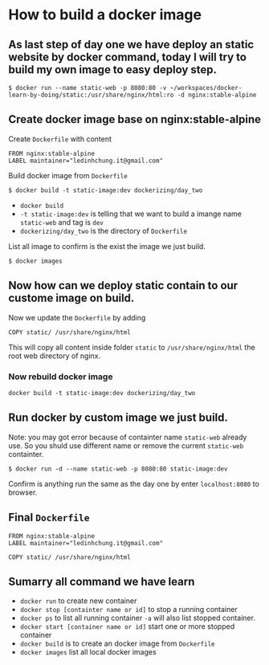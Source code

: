 # How to build a docker image
## As last step of day one we have deploy an static website by docker command, today I will try to build my own image to easy deploy step.
```
$ docker run --name static-web -p 8080:80 -v ~/workspaces/docker-learn-by-doing/static:/usr/share/nginx/html:ro -d nginx:stable-alpine
```

## Create docker image base on nginx:stable-alpine
Create `Dockerfile` with content
```
FROM nginx:stable-alpine
LABEL maintainer="ledinhchung.it@gmail.com"
```
Build docker image from `Dockerfile`
```
$ docker build -t static-image:dev dockerizing/day_two
```
- `docker build`
- `-t static-image:dev` is telling that we want to build a imange name `static-web` and tag is `dev`
- `dockerizing/day_two` is the directory of `Dockerfile`

List all image to confirm is the exist the image we just build.
```
$ docker images
```

## Now how can we deploy static contain to our custome image on build.
Now we update the `Dockerfile` by adding
```
COPY static/ /usr/share/nginx/html
```
This will copy all content inside folder `static` to `/usr/share/nginx/html` the root web directory of nginx.

### Now rebuild docker image
```
docker build -t static-image:dev dockerizing/day_two
```

## Run docker by custom image we just build.
Note: you may got error because of containter name `static-web` already use. So you shuld use different name or remove the current `static-web` containter.
```
$ docker run -d --name static-web -p 8080:80 static-image:dev
```

Confirm is anything run the same as the day one by enter `localhost:8080` to browser.

## Final `Dockerfile`
```
FROM nginx:stable-alpine
LABEL maintainer="ledinhchung.it@gmail.com"

COPY static/ /usr/share/nginx/html
```

## Sumarry all command we have learn
- `docker run` to create new container
- `docker stop [containter name or id]` to stop a running container
- `docker ps` to list all running container `-a` will also list stopped container.
- `docker start [container name or id]` start one or more stopped container
- `docker build` is to create an docker image from `Dockerfile`
- `docker images` list all local docker images